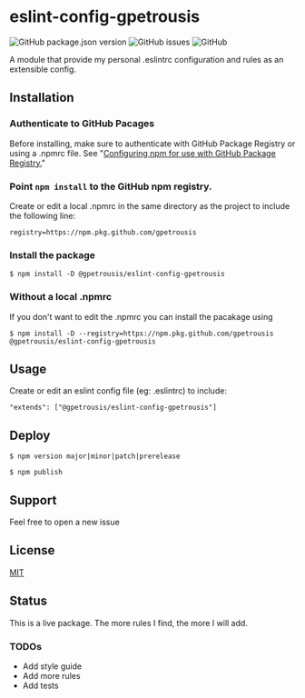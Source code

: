 # eslint-config-gpetrousis
![GitHub package.json version](https://img.shields.io/github/package-json/v/gpetrousis/eslint-config-gpetrousis.svg)
![GitHub issues](https://img.shields.io/github/issues-raw/gpetrousis/eslint-config-gpetrousis.svg)
![GitHub](https://img.shields.io/github/license/gpetrousis/eslint-config-gpetrousis.svg)

A module that provide my personal .eslintrc configuration and rules as an extensible config.

## Installation
### Authenticate to GitHub Pacages
Before installing, make sure to authenticate with GitHub Package Registry or using a .npmrc file. See "[Configuring npm for use with GitHub Package Registry.](https://help.github.com/en/articles/configuring-npm-for-use-with-github-package-registry#authenticating-to-github-package-registry)"

### Point `npm install` to the GitHub npm registry.
Create or edit a local .npmrc in the same directory as the project to include the following line:
```
registry=https://npm.pkg.github.com/gpetrousis
```

### Install the package
```
$ npm install -D @gpetrousis/eslint-config-gpetrousis
```

### Without a local .npmrc
If you don't want to edit the .npmrc you can install the pacakage using
```
$ npm install -D --registry=https://npm.pkg.github.com/gpetrousis @gpetrousis/eslint-config-gpetrousis
```

## Usage
Create or edit an eslint config file (eg: .eslintrc) to include:
```
"extends": ["@gpetrousis/eslint-config-gpetrousis"]
```

## Deploy
```
$ npm version major|minor|patch|prerelease
```

```
$ npm publish
```

## Support
Feel free to open a new issue

## License
[MIT](LICENCE)

## Status
This is a live package. The more rules I find, the more I will add.

### TODOs
- Add style guide
- Add more rules
- Add tests